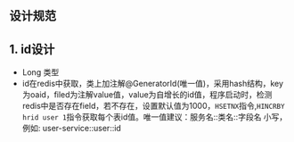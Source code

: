 ## 设计规范

## 1. id设计

 - Long 类型
 - id在redis中获取，类上加注解@GeneratorId(唯一值)，采用hash结构，key为oaid，filed为注解value值，value为自增长的id值，程序启动时，检测redis中是否存在field，若不存在，设置默认值为1000，`HSETNX`指令,`HINCRBY hrid user 1`指令获取每个表id值。唯一值建议：服务名::类名::字段名   小写，例如: user-service::user::id 